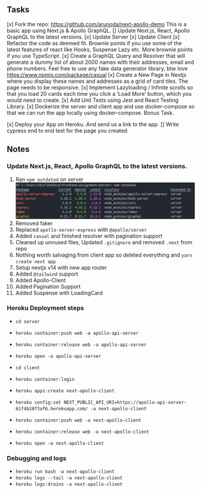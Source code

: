 ## Tasks

[x] Fork the repo: https://github.com/arunoda/next-apollo-demo This is a basic app using Next.js &amp; Apollo GraphQL.
[] Update Next.js, React, Apollo GraphQL to the latest versions.
  [x] Update Server
  [x] Update Client
[x] Refactor the code as deemed fit. Brownie points if you use some of the latest features of react like Hooks, Suspense Lazy etc. More brownie points if you use TypeScript. 
[x] Create a GraphQL Query and Resolver that will generate a dummy list of about 2000 names with their addresses, email and phone numbers. Feel free to use any fake data generator library, btw love https://www.npmjs.com/package/casual 
[x] Create a New Page in Nextjs where you display these names and addresses as a grid of card tiles. The page needs to be responsive. 
[x] Implement Lazyloading / Infinite scrolls so that you load 20 cards each time you click a ‘Load More’ button, which you would need to create. 
[x] Add Unit Tests using Jest and React Testing Library. 
[x] Dockerize the server and client app and use docker-compose so that we can run the app locally using docker-compose. Bonus Task. 

[x] Deploy your App on Heroku. And send us a link to the app. 
[] Write cypress end to end test for the page you created.


## Notes

### Update Next.js, React, Apollo GraphQL to the latest versions.
1. Ran `npm outdated` on server
![npm outdated](./images/01_npm_outdated_server.png)
2. Removed faker
3. Replaced `apollo-server-express` with `@apollo/server`
4. Added `casual` and finished resolver with pagination support
5. Cleaned up unnused files, Updated `.gitignore` and removed `.next` from repo
6. Nothing worth salvaging from client app so deleted everything and `yarn create next app`
7. Setup nextjs v14 with new app router
8. Added `@tailwind` support
9. Added Apollo-Client
10. Added Pagination Support
11. Added Suspense with LoadingCard

### Heroku Deployment steps

* `cd server`
* `heroku container:push web -a apollo-api-server`
* `heroku container:release web -a apollo-api-server`
* `heroku open -a apollo-api-server`

* `cd client`
* `heroku container:login`
* `heroku apps:create next-apollo-client`
* `heroku config:set NEXT_PUBLIC_API_URI=https://apollo-api-server-61f4b28f3af6.herokuapp.com/ -a next-apollo-client`
* `heroku container:push web -a next-apollo-client`
* `heroku container:release web -a next-apollo-client`
* `heroku open -a next-apollo-client`

### Debugging and logs
* `heroku run bash -a next-apollo-client`
* `heroku logs --tail -a next-apollo-client`
* `heroku logs:drains -a next-apollo-client`